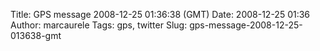 Title: GPS message 2008-12-25 01:36:38 (GMT)
Date: 2008-12-25 01:36
Author: marcaurele
Tags: gps, twitter
Slug: gps-message-2008-12-25-013638-gmt

<div id="gmap_20081224_173638" class="gmap"></div><script type="text/javascript">var gmap_20081224_173638={latitude:-36.8581,longitude:174.751,date:"2008-12-25 01:36:38 GMT",message:"Merry Christmas from the BBQ party in Auckland!"};</script><script type="text/javascript" src="http://maps.google.com/maps?file=api&v=2&key=ABQIAAAAQAIOvERX26PIpIrh8sl_gRTtWEQBmOtJcMt1yzdnv7RWxqz1XxS_KYfmkM8Ye2Ypnzn4_F4H1HTKLQ"></script><script type="text/javascript" src="/sites/shakeyourlife.com/themes/syl_1_0/js/syl_googlemaps.js"></script></div>
